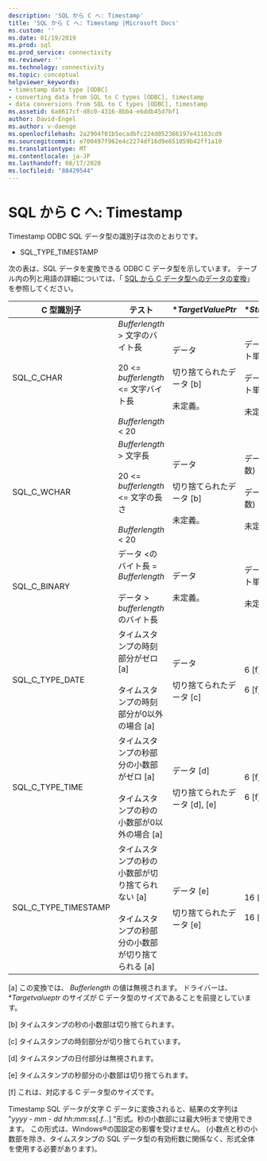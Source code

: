 ```yaml
---
description: 'SQL から C へ: Timestamp'
title: 'SQL から C へ: Timestamp |Microsoft Docs'
ms.custom: ''
ms.date: 01/19/2019
ms.prod: sql
ms.prod_service: connectivity
ms.reviewer: ''
ms.technology: connectivity
ms.topic: conceptual
helpviewer_keywords:
- timestamp data type [ODBC]
- converting data from SQL to C types [ODBC], timestamp
- data conversions from SQL to C types [ODBC], timestamp
ms.assetid: 6a0617cf-d8c0-4316-8bb4-e6ddb45d7bf1
author: David-Engel
ms.author: v-daenge
ms.openlocfilehash: 2a2904f01b5ecadbfc224d052366197e41163cd9
ms.sourcegitcommit: e700497f962e4c2274df16d9e651059b42ff1a10
ms.translationtype: MT
ms.contentlocale: ja-JP
ms.lasthandoff: 08/17/2020
ms.locfileid: "88429544"
---
```

# <a name="sql-to-c-timestamp"></a>SQL から C へ: Timestamp

Timestamp ODBC SQL データ型の識別子は次のとおりです。

- SQL_TYPE_TIMESTAMP  

次の表は、SQL データを変換できる ODBC C データ型を示しています。 テーブル内の列と用語の詳細については、「 [SQL から C データ型へのデータの変換](../../../odbc/reference/appendixes/converting-data-from-sql-to-c-data-types.md)」を参照してください。  

|C 型識別子|テスト|**TargetValuePtr*|**StrLen_or_IndPtr*|SQLSTATE|  
|-----------------------|----------|------------------------|----------------------------|--------------|  
|SQL_C_CHAR|*Bufferlength* > 文字のバイト長<br /><br /> 20 <= *bufferlength* <= 文字バイト長<br /><br /> *Bufferlength* < 20|データ<br /><br /> 切り捨てられたデータ [b]<br /><br /> 未定義。|データの長さ (バイト単位)<br /><br /> データの長さ (バイト単位)<br /><br /> 未定義。|該当なし<br /><br /> 01004<br /><br /> 22003|  
|SQL_C_WCHAR|*Bufferlength* > 文字長<br /><br /> 20 <= *bufferlength* <= 文字の長さ<br /><br /> *Bufferlength* < 20|データ<br /><br /> 切り捨てられたデータ [b]<br /><br /> 未定義。|データの長さ (文字数)<br /><br /> データの長さ (文字数)<br /><br /> 未定義。|該当なし<br /><br /> 01004<br /><br /> 22003|  
|SQL_C_BINARY|データ <のバイト長 = *Bufferlength*<br /><br /> データ > *bufferlength*のバイト長|データ<br /><br /> 未定義。|データの長さ (バイト単位)<br /><br /> 未定義。|該当なし<br /><br /> 22003|  
|SQL_C_TYPE_DATE|タイムスタンプの時刻部分がゼロ [a]<br /><br /> タイムスタンプの時刻部分が0以外の場合 [a]|データ<br /><br /> 切り捨てられたデータ [c]|6 [f]<br /><br /> 6 [f]|該当なし<br /><br /> 01S07|  
|SQL_C_TYPE_TIME|タイムスタンプの秒部分の小数部がゼロ [a]<br /><br /> タイムスタンプの秒の小数部が0以外の場合 [a]|データ [d]<br /><br /> 切り捨てられたデータ [d], [e]|6 [f]<br /><br /> 6 [f]|該当なし<br /><br /> 01S07|  
|SQL_C_TYPE_TIMESTAMP|タイムスタンプの秒の小数部が切り捨てられない [a]<br /><br /> タイムスタンプの秒部分の小数部が切り捨てられる [a]|データ [e]<br /><br /> 切り捨てられたデータ [e]|16 [f]<br /><br /> 16 [f]|該当なし<br /><br /> 01S07|  

 [a] この変換では、 *Bufferlength* の値は無視されます。 ドライバーは、**Targetvalueptr* のサイズが C データ型のサイズであることを前提としています。  
  
 [b] タイムスタンプの秒の小数部は切り捨てられます。  
  
 [c] タイムスタンプの時刻部分が切り捨てられています。  
  
 [d] タイムスタンプの日付部分は無視されます。  
  
 [e] タイムスタンプの秒部分の小数部は切り捨てられます。  
  
 [f] これは、対応する C データ型のサイズです。  

Timestamp SQL データが文字 C データに変換されると、結果の文字列は "*yyyy* - *mm* - *dd* *hh*:*mm*:*ss*[.*f...*] "形式。秒の小数部には最大9桁まで使用できます。 この形式は、Windows®の国設定の影響を受けません。 (小数点と秒の小数部を除き、タイムスタンプの SQL データ型の有効桁数に関係なく、形式全体を使用する必要があります)。
